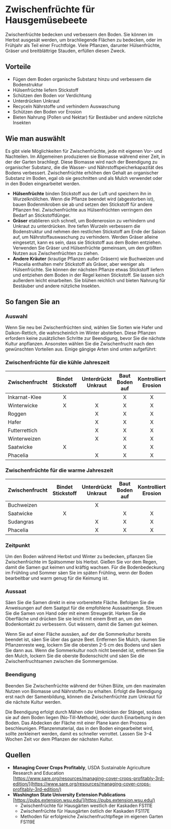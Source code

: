 # Zwischenfrüchte für Hausgemüsebeete

Zwischenfrüchte bedecken und verbessern den Boden. Sie können im Herbst ausgesät werden, um brachliegende Flächen zu bedecken, oder im Frühjahr als Teil einer Fruchtfolge. Viele Pflanzen, darunter Hülsenfrüchte, Gräser und breitblättrige Stauden, erfüllen diesen Zweck.

## Vorteile

- Fügen dem Boden organische Substanz hinzu und verbessern die Bodenstruktur
- Hülsenfrüchte liefern Stickstoff
- Schützen den Boden vor Verdichtung
- Unterdrücken Unkraut
- Recyceln Nährstoffe und verhindern Auswaschung
- Schützen den Boden vor Erosion
- Bieten Nahrung (Pollen und Nektar) für Bestäuber und andere nützliche Insekten

## Wie man auswählt

Es gibt viele Möglichkeiten für Zwischenfrüchte, jede mit eigenen Vor- und Nachteilen. Im Allgemeinen produzieren sie Biomasse während einer Zeit, in der der Garten brachliegt. Diese Biomasse wird nach der Beendigung zu organischer Substanz, die die Wasser- und Nährstoffspeicherkapazität des Bodens verbessert. Zwischenfrüchte erhöhen den Gehalt an organischer Substanz im Boden, egal ob sie geschnitten und als Mulch verwendet oder in den Boden eingearbeitet werden.

- **Hülsenfrüchte** binden Stickstoff aus der Luft und speichern ihn in Wurzelknöllchen. Wenn die Pflanze beendet wird (abgestorben ist), bauen Bodenmikroben sie ab und setzen den Stickstoff für andere Pflanzen frei. Zwischenfrüchte aus Hülsenfrüchten verringern den Bedarf an Stickstoffdünger.
- **Gräser** etablieren sich schnell, um Bodenerosion zu verhindern und Unkraut zu unterdrücken. Ihre tiefen Wurzeln verbessern die Bodenstruktur und nehmen den restlichen Stickstoff am Ende der Saison auf, um Nährstoffauswaschung zu verhindern. Werden Gräser alleine eingesetzt, kann es sein, dass sie Stickstoff aus dem Boden entziehen. Verwenden Sie Gräser und Hülsenfrüchte gemeinsam, um den größten Nutzen aus Zwischenfrüchten zu ziehen.
- **Andere Kräuter** (krautige Pflanzen außer Gräsern) wie Buchweizen und Phacelia enthalten mehr Stickstoff als Gräser, aber weniger als Hülsenfrüchte. Sie können der nächsten Pflanze etwas Stickstoff liefern und entziehen dem Boden in der Regel keinen Stickstoff. Sie lassen sich außerdem leicht einarbeiten. Sie blühen reichlich und bieten Nahrung für Bestäuber und andere nützliche Insekten.

## So fangen Sie an

### Auswahl

Wenn Sie neu bei Zwischenfrüchten sind, wählen Sie Sorten wie Hafer und Daikon-Rettich, die wahrscheinlich im Winter absterben. Diese Pflanzen erfordern keine zusätzlichen Schritte zur Beendigung, bevor Sie die nächste Kultur anpflanzen. Ansonsten wählen Sie die Zwischenfrucht nach den gewünschten Vorteilen aus. Einige gängige Arten sind unten aufgeführt:

### Zwischenfrüchte für die kühle Jahreszeit

| Zwischenfrucht       | Bindet Stickstoff | Unterdrückt Unkraut | Baut Boden auf | Kontrolliert Erosion | Nährt Bestäuber |
|----------------------|:-----------------:|:-------------------:|:--------------:|:--------------------:|:---------------:|
| Inkarnat-Klee        | X                 |                     | X              | X                    |                 |
| Winterwicke          | X                 | X                   | X              | X                    |                 |
| Roggen               |                   | X                   | X              | X                    |                 |
| Hafer                |                   | X                   | X              | X                    |                 |
| Futterrettich        |                   | X                   | X              | X                    |                 |
| Winterweizen         |                   | X                   | X              | X                    |                 |
| Saatwicke            | X                 |                     | X              | X                    |                 |
| Phacelia             |                   | X                   | X              | X                    | X               |

### Zwischenfrüchte für die warme Jahreszeit

| Zwischenfrucht       | Bindet Stickstoff | Unterdrückt Unkraut | Baut Boden auf | Kontrolliert Erosion | Nährt Bestäuber |
|----------------------|:-----------------:|:-------------------:|:--------------:|:--------------------:|:---------------:|
| Buchweizen           |                   | X                   |                |                      | X               |
| Saatwicke            | X                 |                     | X              | X                    |                 |
| Sudangras            |                   | X                   | X              | X                    |                 |
| Phacelia             |                   | X                   | X              | X                    | X               |

### Zeitpunkt

Um den Boden während Herbst und Winter zu bedecken, pflanzen Sie Zwischenfrüchte im Spätsommer bis Herbst. Gießen Sie vor dem Regen, damit die Samen gut keimen und kräftig wachsen. Für die Bodenbedeckung im Frühling und Sommer säen Sie im späten Frühling, wenn der Boden bearbeitbar und warm genug für die Keimung ist.

### Aussaat

Säen Sie die Samen direkt in eine vorbereitete Fläche. Befolgen Sie die Anweisungen auf dem Saatgut für die empfohlene Aussaatmenge. Streuen Sie die Samen von Hand oder mit einem Streugerät. Harken Sie die Oberfläche und drücken Sie sie leicht mit einem Brett an, um den Bodenkontakt zu verbessern. Gut wässern, damit die Samen gut keimen.

Wenn Sie auf einer Fläche aussäen, auf der die Sommerkultur bereits beendet ist, säen Sie über das ganze Beet. Entfernen Sie Mulch, räumen Sie Pflanzenreste weg, lockern Sie die obersten 2-5 cm des Bodens und säen Sie dann aus. Wenn die Sommerkultur noch nicht beendet ist, entfernen Sie den Mulch, lockern Sie die oberste Bodenschicht und säen Sie die Zwischenfruchtsamen zwischen die Sommergemüse.

### Beendigung

Beenden Sie Zwischenfrüchte während der frühen Blüte, um den maximalen Nutzen von Biomasse und Nährstoffen zu erhalten. Erfolgt die Beendigung erst nach der Samenbildung, können die Zwischenfrüchte zum Unkraut für die nächste Kultur werden.

Die Beendigung erfolgt durch Mähen oder Umknicken der Stängel, sodass sie auf dem Boden liegen (No-Till-Methode), oder durch Einarbeitung in den Boden. Das Abdecken der Fläche mit einer Plane kann den Prozess beschleunigen. Pflanzenmaterial, das in den Boden eingearbeitet wird, sollte zerkleinert werden, damit es schneller verrottet. Lassen Sie 3–4 Wochen Zeit vor dem Pflanzen der nächsten Kultur.

## Quellen

- **Managing Cover Crops Profitably**, USDA Sustainable Agriculture Research and Education  
  [https://www.sare.org/resources/managing-cover-crops-profitably-3rd-edition/](https://www.sare.org/resources/managing-cover-crops-profitably-3rd-edition/)
- **Washington State University Extension Publications**  
  [https://pubs.extension.wsu.edu/](https://pubs.extension.wsu.edu/)
    - Zwischenfrüchte für Hausgärten westlich der Kaskaden FS111E
    - Zwischenfrüchte für Hausgärten östlich der Kaskaden FS117E
    - Methoden für erfolgreiche Zwischenfruchtpflege im eigenen Garten FS119E
